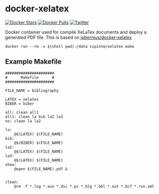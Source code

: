 docker-xelatex
==============

[![Docker Stars](https://img.shields.io/docker/stars/vipintm/xelatex.svg)](https://hub.docker.com/r/vipintm/xelatex/)
[![Docker Pulls](https://img.shields.io/docker/pulls/vipintm/xelatex.svg)](https://hub.docker.com/r/vipintm/xelatex/)
[![Twitter](https://img.shields.io/twitter/url/https/hub.docker.com/r/vipintm/xelatex/.svg?style=social)](https://twitter.com/intent/tweet?text=Wow:&url=https://hub.docker.com/r/vipintm/xelatex/)


Docker container used for compile XeLaTex documents and deploy a generated PDF file. This is based on [jpbernius/docker-xelatex](https://github.com/jpbernius/docker-xelatex)

```
docker run --rm -v $(shell pwd):/data vipintm/xelatex make
```

Example Makefile
----------------
```
######################
#      Makefile      #
######################

FILE_NAME = bibliography

LATEX = xelatex
BIBER = biber

all: clean all1
all1: clean la bib la2 la3 
no: clean la la2 

la:
    @$(LATEX) $(FILE_NAME)
bib:
    @$(BIBER) $(FILE_NAME)
la2:
    @$(LATEX) $(FILE_NAME)
la3:
    @$(LATEX) $(FILE_NAME)
show:
    @open $(FILE_NAME).pdf &


clean:
    @rm -f *.log *.aux *.dvi *.ps *.blg *.bbl *.out *.bcf *.run.xml
```
